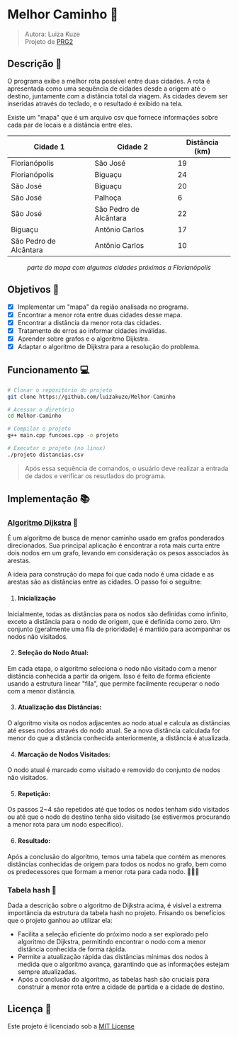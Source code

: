 # Melhor Caminho 🚗
> Autora: Luiza Kuze <br>
> Projeto de [PRG2](https://github.com/luizakuze/PRG2)

## Descrição 📌

O programa exibe a melhor rota possível entre duas cidades. A rota é apresentada como uma sequência de cidades desde a origem até o destino, juntamente com a distância total da viagem. As cidades devem ser inseridas através do teclado, e o resultado é exibido na tela. 

Existe um "mapa" que é um arquivo csv que fornece informações sobre cada par de locais e a distância entre eles. 

<div align="center">
  
| Cidade 1  | Cidade 2	| Distância (km) |
|------------------------| --- |----------------|
| Florianópolis          | São José	| 19             | 
| Florianópolis	         | Biguaçu	| 24             |
| São José	              | Biguaçu	| 20 |               
| São José	              | Palhoça	| 6 |                
| São José	              | São Pedro de Alcântara |	22 |
| Biguaçu                |	Antônio Carlos             |	17 |
| São Pedro de Alcântara	 | Antônio Carlos	| 10             |

_parte do mapa com algumas cidades próximas a Florianópolis_

</div>
  
## Objetivos 🎯

- [x] Implementar um "mapa" da região analisada no programa. 
- [x] Encontrar a menor rota entre duas cidades desse mapa. 
- [x] Encontrar a distância da menor rota das cidades.
- [x] Tratamento de erros ao informar cidades inválidas.
- [x] Aprender sobre grafos e o algoritmo Dijkstra.
- [x] Adaptar o algoritmo de Dijkstra para a resolução do problema.

## Funcionamento 💻

```Bash
# Clonar o repositório do projeto 
git clone https://github.com/luizakuze/Melhor-Caminho

# Acessar o diretório 
cd Melhor-Caminho

# Compilar o projeto
g++ main.cpp funcoes.cpp -o projeto

# Executar o projeto (no linux)
./projeto distancias.csv
```
> Após essa sequência de comandos, o usuário deve realizar a entrada de dados e verificar os resutlados do programa.

## Implementação 📚

### [Algoritmo Dijkstra](https://pt.wikipedia.org/wiki/Algoritmo_de_Dijkstra) 📕

É um algoritmo de busca de menor caminho usado em grafos ponderados direcionados. Sua principal aplicação é encontrar a rota mais curta entre dois nodos em um grafo, levando em consideração os pesos associados às arestas. 

A ideia para construção do mapa foi que cada nodo é uma cidade e as arestas são as distâncias entre as cidades. O passo foi o seguitne:

1) #### Inicialização

Inicialmente, todas as distâncias para os nodos são definidas como infinito, exceto a distância para o nodo de origem, que é definida como zero.
Um conjunto (geralmente uma fila de prioridade) é mantido para acompanhar os nodos não visitados.

2) #### Seleção do Nodo Atual:

Em cada etapa, o algoritmo seleciona o nodo não visitado com a menor distância conhecida a partir da origem.
Isso é feito de forma eficiente usando a estrutura linear "fila", que permite facilmente recuperar o nodo com a menor distância.

3) #### Atualização das Distâncias:

O algoritmo visita os nodos adjacentes ao nodo atual e calcula as distâncias até esses nodos através do nodo atual.
Se a nova distância calculada for menor do que a distância conhecida anteriormente, a distância é atualizada.

4) #### Marcação de Nodos Visitados:

O nodo atual é marcado como visitado e removido do conjunto de nodos não visitados.

5) #### Repetição:

Os passos 2~4 são repetidos até que todos os nodos tenham sido visitados ou até que o nodo de destino tenha sido visitado (se estivermos procurando a menor rota para um nodo específico).

6) #### Resultado:

Após a conclusão do algoritmo, temos uma tabela que contém as menores distâncias conhecidas de origem para todos os nodos no grafo, bem como os predecessores que formam a menor rota para cada nodo. 🎈✨🎉

### Tabela hash 📘

Dada a descrição sobre o algoritmo de Dijkstra acima, é visível a extrema importância da estrutura da tabela hash no projeto. Frisando os benefícios que o projeto ganhou ao utilizar ela:

- Facilita a seleção eficiente do próximo nodo a ser explorado pelo algoritmo de Dijkstra, permitindo encontrar o nodo com a menor distância conhecida de forma rápida.
- Permite a atualização rápida das distâncias mínimas dos nodos à medida que o algoritmo avança, garantindo que as informações estejam sempre atualizadas.
- Após a conclusão do algoritmo, as tabelas hash são cruciais para construir a menor rota entre a cidade de partida e a cidade de destino.

## Licença 📜

Este projeto é licenciado sob a [MIT License](https://github.com/luizakuze/Melhor-Caminho/blob/main/license)
